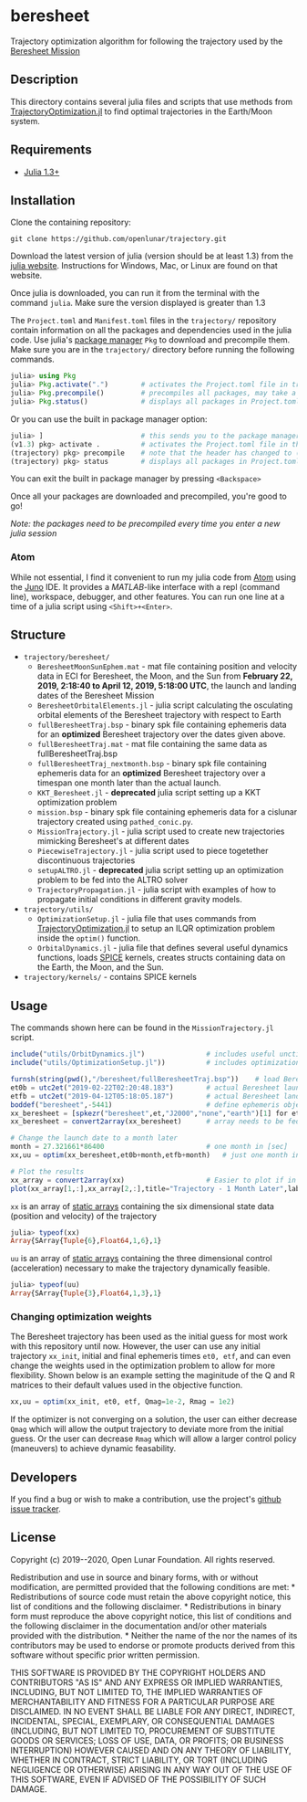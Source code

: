 # beresheet

Trajectory optimization algorithm for following the trajectory used by the [Beresheet Mission](http://www.visit.spaceil.com/)

## Description

This directory contains several julia files and scripts that use methods from  [TrajectoryOptimization.jl](https://github.com/RoboticExplorationLab/TrajectoryOptimization.jl) to find optimal trajectories in the Earth/Moon system.

## Requirements

* [Julia 1.3+](https://docs.julialang.org/en/v1.3/)

## Installation

Clone the containing repository:

    git clone https://github.com/openlunar/trajectory.git

Download the latest version of julia (version should be at least 1.3) from the [julia website](https://julialang.org/). Instructions for Windows, Mac, or Linux are found on that website.

Once julia is downloaded, you can run it from the terminal with the command `julia`. Make sure the version displayed is greater than 1.3

The `Project.toml` and `Manifest.toml` files in the `trajectory/` repository contain information on all the packages and dependencies used in the julia code. Use julia's [package manager](https://docs.julialang.org/en/v1/stdlib/Pkg/index.html) `Pkg` to download and precompile them. Make sure you are in the `trajectory/` directory before running the following commands.

```julia
julia> using Pkg
julia> Pkg.activate(".")        # activates the Project.toml file in trajectory/
julia> Pkg.precompile()         # precompiles all packages, may take a bit
julia> Pkg.status()             # displays all packages in Project.toml file
```
Or you can use the built in package manager option:

```julia
julia> ]                        # this sends you to the package manager
(v1.3) pkg> activate .          # activates the Project.toml file in the current directory
(trajectory) pkg> precompile    # note that the header has changed to (trajectory)
(trajectory) pkg> status        # displays all packages in Project.toml file
```
You can exit the built in package manager by pressing `<Backspace>`

Once all your packages are downloaded and precompiled, you're good to go!

*Note: the packages need to be precompiled every time you enter a new julia session*

### Atom

While not essential, I find it convenient to run my julia code from [Atom](https://atom.io/) using the [Juno](http://docs.junolab.org/v0.6/man/installation.html) IDE. It provides a *MATLAB*-like interface with a repl (command line), workspace, debugger, and other features. You can run one line at a time of a julia script using `<Shift>+<Enter>`.

## Structure

+ `trajectory/beresheet/`
  + `BeresheetMoonSunEphem.mat` - mat file containing position and velocity data in ECI for Beresheet, the Moon, and the Sun from **February 22, 2019, 2:18:40 to April 12, 2019, 5:18:00 UTC**, the launch and landing dates of the Beresheet Mission
  + `BeresheetOrbitalElements.jl` - julia script calculating the osculating orbital elements of the Beresheet trajectory with respect to Earth
  + `fullBeresheetTraj.bsp` - binary spk file containing ephemeris data for an **optimized** Beresheet trajectory over the dates given above.
  + `fullBeresheetTraj.mat` - mat file containing the same data as fullBeresheetTraj.bsp
  + `fullBeresheetTraj_nextmonth.bsp` - binary spk file containing ephemeris data for an **optimized** Beresheet trajectory over a timespan one month later than the actual launch.
  + `KKT_Beresheet.jl` - **deprecated** julia script setting up a KKT optimization problem
  + `mission.bsp` - binary spk file containing ephemeris data for a cislunar trajectory created using `pathed_conic.py`.
  + `MissionTrajectory.jl` - julia script used to create new trajectories mimicking Beresheet's at different dates
  + `PiecewiseTrajectory.jl` - julia script used to piece togetether discontinuous trajectories
  + `setupALTRO.jl` - **deprecated** julia script setting up an optimization problem to be fed into the ALTRO solver
  + `TrajectoryPropagation.jl` - julia script with examples of how to propagate initial conditions in different gravity models.
+ `trajectory/utils/`
  + `OptimizationSetup.jl` - julia file that uses commands from [TrajectoryOptimization.jl](https://github.com/RoboticExplorationLab/TrajectoryOptimization.jl) to setup an ILQR optimization problem inside the `optim()` function.
  + `OrbitalDynamics.jl` - julia file that defines several useful dynamics functions, loads [SPICE](https://github.com/JuliaAstro/SPICE.jl) kernels, creates structs containing data on the Earth, the Moon, and the Sun.
+ `trajectory/kernels/` - contains SPICE kernels

## Usage
The commands shown here can be found in the `MissionTrajectory.jl` script.

```julia
include("utils/OrbitDynamics.jl")               # includes useful unction definitions and structs
include("utils/OptimizationSetup.jl"))          # includes optimization function optim()

furnsh(string(pwd(),"/beresheet/fullBeresheetTraj.bsp"))    # load Beresheet kernel
et0b = utc2et("2019-02-22T02:20:48.183")        # actual Beresheet launch date
etfb = utc2et("2019-04-12T05:18:05.187")        # actual Beresheet landing date
boddef("beresheet",-5441)                       # define ephemeris object -5441 as Beresheet
xx_beresheet = [spkezr("beresheet",et,"J2000","none","earth")[1] for et = et0b:60:etfb] # load in Beresheet state data
xx_beresheet = convert2array(xx_beresheet)      # array needs to be fed into optim()

# Change the launch date to a month later
month = 27.321661*86400                         # one month in [sec]
xx,uu = optim(xx_beresheet,et0b+month,etfb+month)   # just one month in the future

# Plot the results
xx_array = convert2array(xx)                    # Easier to plot if in array form
plot(xx_array[1,:],xx_array[2,:],title="Trajectory - 1 Month Later",label="")
```
`xx` is an array of [static arrays](https://github.com/JuliaArrays/StaticArrays.jl) containing the six dimensional state data (position and velocity) of the trajectory

```julia
julia> typeof(xx)
Array{SArray{Tuple{6},Float64,1,6},1}
```
`uu` is an array of [static arrays](https://github.com/JuliaArrays/StaticArrays.jl) containing the three dimensional control (acceleration) necessary to make the trajectory dynamically feasible.

```julia
julia> typeof(uu)
Array{SArray{Tuple{3},Float64,1,3},1}
```
### Changing optimization weights
The Beresheet trajectory has been used as the initial guess for most work with this repository until now. However, the user can use any initial trajectory `xx_init`, initial and final ephemeris times `et0, etf`, and can even change the weights used in the optimization problem to allow for more flexibility. Shown below is an example setting the maginitude of the Q and R matrices to their default values used in the objective function. 

```julia
xx,uu = optim(xx_init, et0, etf, Qmag=1e-2, Rmag = 1e2) 
```

If the optimizer is not converging on a solution, the user can either decrease `Qmag` which will allow the output trajectory to deviate more from the initial guess. Or the user can decrease `Rmag` which will allow a larger control policy (maneuvers) to achieve dynamic feasability. 

## Developers

If you find a bug or wish to make a contribution, use the project's
[github issue tracker](https://github.com/openlunar/trajectory/issues).

## License

Copyright (c) 2019--2020, Open Lunar Foundation.
All rights reserved.

Redistribution and use in source and binary forms, with or without
modification, are permitted provided that the following conditions are met:
    * Redistributions of source code must retain the above copyright
      notice, this list of conditions and the following disclaimer.
    * Redistributions in binary form must reproduce the above copyright
      notice, this list of conditions and the following disclaimer in the
      documentation and/or other materials provided with the distribution.
    * Neither the name of the <organization> nor the
      names of its contributors may be used to endorse or promote products
      derived from this software without specific prior written permission.

THIS SOFTWARE IS PROVIDED BY THE COPYRIGHT HOLDERS AND CONTRIBUTORS "AS IS" AND
ANY EXPRESS OR IMPLIED WARRANTIES, INCLUDING, BUT NOT LIMITED TO, THE IMPLIED
WARRANTIES OF MERCHANTABILITY AND FITNESS FOR A PARTICULAR PURPOSE ARE
DISCLAIMED. IN NO EVENT SHALL <COPYRIGHT HOLDER> BE LIABLE FOR ANY
DIRECT, INDIRECT, INCIDENTAL, SPECIAL, EXEMPLARY, OR CONSEQUENTIAL DAMAGES
(INCLUDING, BUT NOT LIMITED TO, PROCUREMENT OF SUBSTITUTE GOODS OR SERVICES;
LOSS OF USE, DATA, OR PROFITS; OR BUSINESS INTERRUPTION) HOWEVER CAUSED AND
ON ANY THEORY OF LIABILITY, WHETHER IN CONTRACT, STRICT LIABILITY, OR TORT
(INCLUDING NEGLIGENCE OR OTHERWISE) ARISING IN ANY WAY OUT OF THE USE OF THIS
SOFTWARE, EVEN IF ADVISED OF THE POSSIBILITY OF SUCH DAMAGE.
